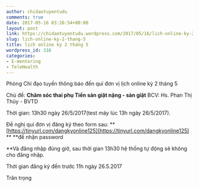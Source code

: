 ```yaml
---
author: chidaotuyentudu
comments: true
date: 2017-05-16 03:26:54+00:00
layout: post
link: https://chidaotuyentudu.wordpress.com/2017/05/16/lich-online-ky-2-thang-5/
slug: lich-online-ky-2-thang-5
title: lịch online kỳ 2 tháng 5
wordpress_id: 316
categories:
- E-mentoring
- TeleHealth
---
```


Phòng Chỉ đạo tuyến thông báo đến quí đơn vị lịch online kỳ 2 tháng 5

Chủ đề: **Chăm sóc thai phụ Tiền sản giật nặng - sản giật**
BCV: Hs. Phan Thị Thủy - BVTD

Thời gian: 13h30 ngày 26/5/2017(test máy lúc 13h ngày 26/5/2017).

Đề nghị quí đơn vị đăng ký theo form sau: **[https://tinyurl.com/dangkyonline125](https://tinyurl.com/dangkyonline125) **
**để nhận password

**Và đăng nhập đúng giờ, sau thời gian 13h30 hệ thống tự động sẽ không cho đăng nhập.

Thời gian đăng ký đến trước 11h ngày 26.5.2017

Trân trọng
